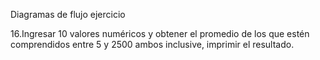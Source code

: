 Diagramas de flujo ejercicio

16.Ingresar 10 valores numéricos y obtener el promedio de los que estén
comprendidos entre 5 y 2500 ambos inclusive, imprimir el resultado.

